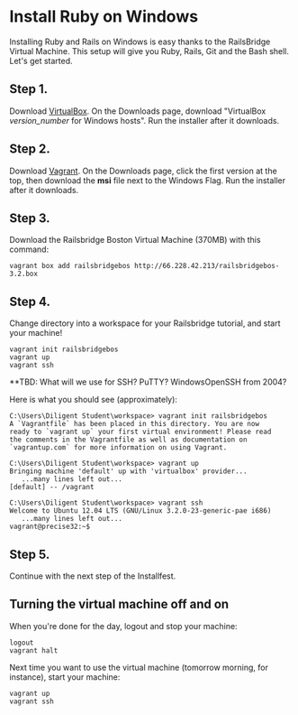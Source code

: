 # Install Ruby on Windows

Installing Ruby and Rails on Windows is easy thanks to the RailsBridge Virtual Machine. 
This setup will give you Ruby, Rails, Git and the Bash shell. Let's get started.

## Step 1.

Download [VirtualBox](https://www.virtualbox.org/). On the Downloads page, download 
"VirtualBox *version_number* for Windows hosts". Run the installer after it downloads.

## Step 2.

Download [Vagrant](http://www.vagrantup.com/). On the Downloads page, 
click the first version at the top, then download the **msi** file next to the Windows Flag.
Run the installer after it downloads.

## Step 3.

Download the Railsbridge Boston Virtual Machine (370MB) with this command:

    vagrant box add railsbridgebos http://66.228.42.213/railsbridgebos-3.2.box

## Step 4.

Change directory into a workspace for your Railsbridge tutorial, and start your machine!

```
vagrant init railsbridgebos
vagrant up
vagrant ssh
```
**TBD: What will we use for SSH? PuTTY? WindowsOpenSSH from 2004?

Here is what you should see (approximately):

```
C:\Users\Diligent Student\workspace> vagrant init railsbridgebos
A `Vagrantfile` has been placed in this directory. You are now
ready to `vagrant up` your first virtual environment! Please read
the comments in the Vagrantfile as well as documentation on
`vagrantup.com` for more information on using Vagrant.
```

```
C:\Users\Diligent Student\workspace> vagrant up
Bringing machine 'default' up with 'virtualbox' provider...
   ...many lines left out...
[default] -- /vagrant
```

```
C:\Users\Diligent Student\workspace> vagrant ssh
Welcome to Ubuntu 12.04 LTS (GNU/Linux 3.2.0-23-generic-pae i686)
   ...many lines left out...
vagrant@precise32:~$ 
```

## Step 5.

Continue with the next step of the Installfest.

## Turning the virtual machine off and on

When you're done for the day, logout and stop your machine:

```
logout
vagrant halt
```

Next time you want to use the virtual machine (tomorrow morning, for instance),
start your machine:

```
vagrant up
vagrant ssh
```
